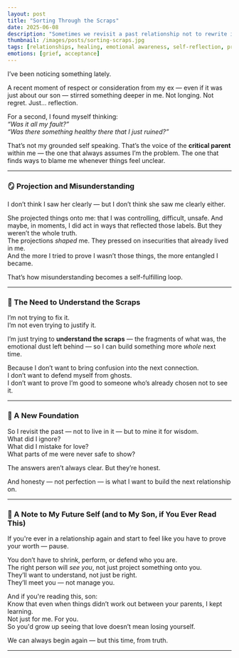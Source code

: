 ```yaml
---
layout: post
title: "Sorting Through the Scraps"
date: 2025-06-08
description: "Sometimes we revisit a past relationship not to rewrite it, but to understand the pieces — so we can build something healthier next time."
thumbnail: /images/posts/sorting-scraps.jpg
tags: [relationships, healing, emotional awareness, self-reflection, projection, growth]
emotions: [grief, acceptance]
---
```


I’ve been noticing something lately.

A recent moment of respect or consideration from my ex — even if it was just about our son — stirred something deeper in me. Not longing. Not regret. Just... reflection.

For a second, I found myself thinking:  
*“Was it all my fault?”*  
*“Was there something healthy there that I just ruined?”*

That’s not my grounded self speaking. That’s the voice of the **critical parent** within me — the one that always assumes I’m the problem. The one that finds ways to blame me whenever things feel unclear.

---

### 🪞 Projection and Misunderstanding

I don’t think I saw her clearly — but I don’t think she saw me clearly either.

She projected things onto me: that I was controlling, difficult, unsafe. And maybe, in moments, I did act in ways that reflected those labels. But they weren’t the whole truth.  
The projections *shaped* me. They pressed on insecurities that already lived in me.  
And the more I tried to prove I wasn’t those things, the more entangled I became.

That’s how misunderstanding becomes a self-fulfilling loop.

---

### 🧩 The Need to Understand the Scraps

I’m not trying to fix it.  
I’m not even trying to justify it.

I’m just trying to **understand the scraps** — the fragments of what was, the emotional dust left behind — so I can build something more *whole* next time.

Because I don’t want to bring confusion into the next connection.  
I don’t want to defend myself from ghosts.  
I don’t want to prove I’m good to someone who’s already chosen not to see it.

---

### 🧱 A New Foundation

So I revisit the past — not to live in it — but to mine it for wisdom.  
What did I ignore?  
What did I mistake for love?  
What parts of me were never safe to show?

The answers aren’t always clear. But they’re honest.

And honesty — not perfection — is what I want to build the next relationship on.

---

### 📝 A Note to My Future Self (and to My Son, if You Ever Read This)

If you're ever in a relationship again and start to feel like you have to prove your worth — pause.

You don’t have to shrink, perform, or defend who you are.  
The right person will *see you*, not just project something onto you.  
They’ll want to understand, not just be right.  
They’ll meet you — not manage you.

And if you're reading this, son:  
Know that even when things didn’t work out between your parents, I kept learning.  
Not just for me. For you.  
So you'd grow up seeing that love doesn’t mean losing yourself.

We can always begin again — but this time, from truth.

---
